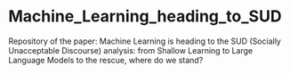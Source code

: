# Machine_Learning_heading_to_SUD
Repository of the paper: Machine Learning is heading to the SUD (Socially Unacceptable Discourse) analysis: from Shallow Learning to Large Language Models to the rescue, where do we stand? 
